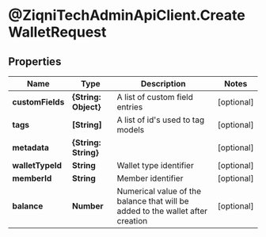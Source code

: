 # @ZiqniTechAdminApiClient.CreateWalletRequest

## Properties

Name | Type | Description | Notes
------------ | ------------- | ------------- | -------------
**customFields** | **{String: Object}** | A list of custom field entries | [optional] 
**tags** | **[String]** | A list of id&#39;s used to tag models | [optional] 
**metadata** | **{String: String}** |  | [optional] 
**walletTypeId** | **String** | Wallet type identifier | [optional] 
**memberId** | **String** | Member identifier | [optional] 
**balance** | **Number** | Numerical value of the balance that will be added to the wallet after creation | [optional] 


